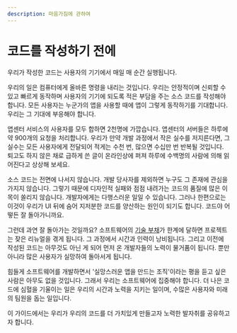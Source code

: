 ```yaml
---
description: 마음가짐에 관하여
---
```


# 코드를 작성하기 전에

우리가 작성한 코드는 사용자의 기기에서 매일 매 순간 실행됩니다. 

우리의 일은 컴퓨터에게 올바른 명령을 내리는 것입니다. 우리는 안정적이며 신뢰할 수 있고  빠르게 동작하며 사용자의 기기에 되도록 적은 부담을 주는 소스 코드를 작성해야 합니다. 모든 사용자는 누군가의 앱을 사용할 때에 앱이 그렇게 동작하기를 기대합니다. 우리는 그 기대에 부응해야 합니다.

앱센터 서비스의 사용자를 모두 합하면 2천명에 가깝습니다. 앱센터의 서버들은 하루에 약 900개의 요청을 처리합니다. 우리가 만약 개발 과정에서 작은 실수를 저지른다면, 그 실수는 모든 사용자에게 전달되어 적게는 수천 번, 많으면 수십만 번 반복될 것입니다. 퇴고도 하지 않은 채로 급하게 쓴 글이 온라인상에 퍼져 하루에 수백명의 사람에 의해 읽어진다고 상상해 보세요.

소스 코드는 전면에 나서지 않습니다. 개발 당사자를 제외하면 누구도 그 존재에 관심을 가지지 않습니다. 그렇기 때문에 디자인적 실패와 점점 내려가는 코드의 품질에 많은 이목이 쏠리지 않습니다. 개발자에게는 다행스러운 일일 수 있습니다. 그러나 한편으로는 이것이 우리가 UI 뒤에 숨어 지저분한 코드를 양산하는 원인이 되기도 합니다. 코드야 어떻든 잘 돌아가니까요.

그런데 과연 잘 돌아가는 것일까요? 소프트웨어의 [기술 부채](https://brunch.co.kr/@leehosung/2)가 한계에 달하면 프로젝트는 잦은 리뉴얼을 겪게 됩니다. 그 과정에서 시간과 인력이 낭비됩니다. 그리고 이전에 작성된 코드는 아무것도 아닌 게 되어 먼저 온 개발자들의 노력이 물거품이 됩니다. 뿐만 아니라 많은 사용자가 실망하여 돌아서게 됩니다.

힘들게 소프트웨어를 개발하면서 '실망스러운 앱을 만드는 조직'이라는 평을 듣고 싶은 사람은 아무도 없을 것입니다. 그래서 우리는 소프트웨어에 집중해야 합니다. 더 나은 코드에 심혈을 기울이는 일은 우리의 시간과 노력을 지키는 일이며, 수많은 사용자와 미래의 팀원을 돕는 일입니다. 

이 가이드에서는 우리가 우리의 코드를 더 가치있게 만들고자 노력한 발자취를 공유하고자 합니다.









